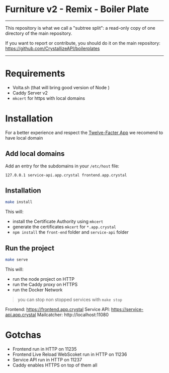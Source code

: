 # Furniture v2 - Remix - Boiler Plate

----

This repository is what we call a "subtree split": a read-only copy of one directory of the main repository. 

If you want to report or contribute, you should do it on the main repository: https://github.com/CrystallizeAPI/boilerplates

----

# Requirements

- Volta.sh (that will bring good version of Node )
- Caddy Server v2
- `mkcert` for https with local domains

# Installation

For a better experience and respect the [Twelve-Facter App](https://12factor.net/dev-prod-parity) we recomend to have local domain

## Add local domains

Add an entry for the subdomains in your `/etc/host` file:

```
127.0.0.1 service-api.app.crystal frontend.app.crystal
```

## Installation

```bash
make install
```

This will:

- install the Certificate Authority using `mkcert`
- generate the certificates `mkcert` for `*.app.crystal`
- `npm install` the `front-end` folder and `service-api` folder

## Run the project

```bash
make serve
```

This will:

- run the node project on HTTP
- run the Caddy proxy on HTTPS
- run the Docker Network

> you can stop non stopped services with `make stop`

Frontend: https://frontend.app.crystal
Service API: https://service-api.app.crystal
Mailcatcher: http://localhost:11080

# Gotchas

- Frontend run in HTTP on 11235
- Frontend Live Reload WebScoket run in HTTP on 11236
- Service API run in HTTP on 11237
- Caddy enables HTTPS on top of them all
